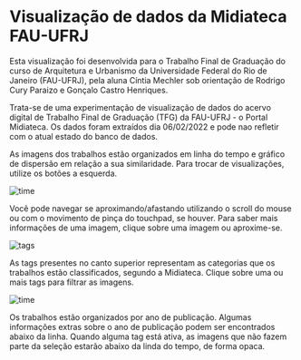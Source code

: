 # Visualização de dados da Midiateca FAU-UFRJ

Esta visualização foi desenvolvida para o Trabalho Final de Graduação do curso de Arquitetura e Urbanismo da Universidade Federal do Rio de Janeiro (FAU-UFRJ), pela aluna Cíntia Mechler sob orientação de Rodrigo Cury Paraizo e Gonçalo Castro Henriques.

Trata-se de uma experimentação de visualização de dados do acervo digital de Trabalho Final de Graduação (TFG) da FAU-UFRJ - o Portal Midiateca. Os dados foram extraídos dia 06/02/2022 e pode nao refletir com o atual estado do banco de dados.

As imagens dos trabalhos estão organizados em linha do tempo e gráfico de dispersão em relação a sua similaridade. Para trocar de visualizações, utilize os botões a esquerda.

![time](img/infobar_scroll.svg)

Você pode navegar se aproximando/afastando utilizando o scroll do mouse ou com o movimento de pinça do touchpad, se houver. Para saber mais informações de uma imagem, clique sobre uma imagem ou aproxime-se.

![tags](img/infobar_tags.svg)

As tags presentes no canto superior representam as categorias que os trabalhos estão classificados, segundo a Midiateca. Clique sobre uma ou mais tags para filtrar as imagens.

![time](img/infobar_time.svg)

Os trabalhos estão organizados por ano de publicação. Algumas informações extras sobre o ano de publicação podem ser encontrados abaixo da linha. Quando alguma tag está ativa, as imagens que não fazem parte da seleção estarão abaixo da linda do tempo, de forma opaca.